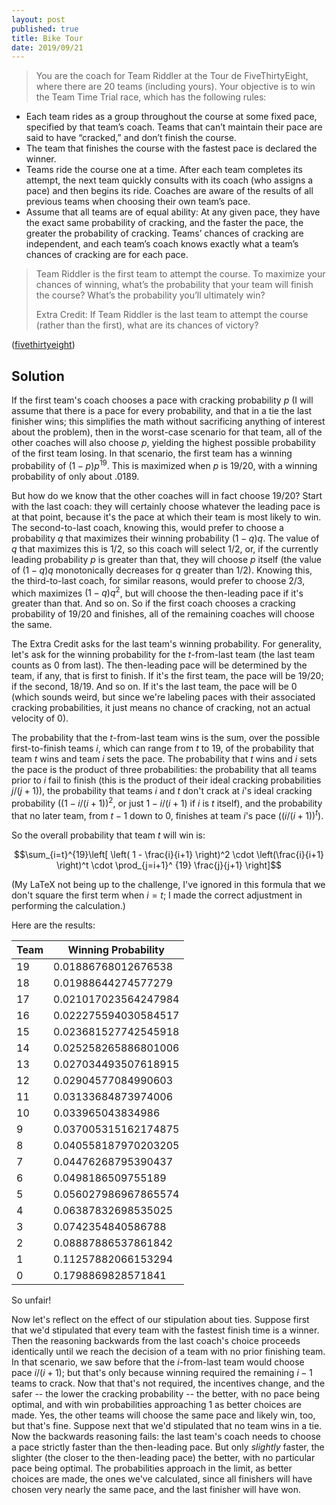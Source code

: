 ```yaml
---
layout: post
published: true
title: Bike Tour
date: 2019/09/21
---
```


>You are the coach for Team Riddler at the Tour de FiveThirtyEight, where there are 20 teams (including yours). Your objective is to win the Team Time Trial race, which has the following rules:
>
- Each team rides as a group throughout the course at some fixed pace, specified by that team’s coach. Teams that can’t maintain their pace are said to have “cracked,” and don’t finish the course.
- The team that finishes the course with the fastest pace is declared the winner.
- Teams ride the course one at a time. After each team completes its attempt, the next team quickly consults with its coach (who assigns a pace) and then begins its ride. Coaches are aware of the results of all previous teams when choosing their own team’s pace.
- Assume that all teams are of equal ability: At any given pace, they have the exact same probability of cracking, and the faster the pace, the greater the probability of cracking. Teams’ chances of cracking are independent, and each team’s coach knows exactly what a team’s chances of cracking are for each pace.
>
>Team Riddler is the first team to attempt the course. To maximize your chances of winning, what’s the probability that your team will finish the course? What’s the probability you’ll ultimately win?
>
>Extra Credit: If Team Riddler is the last team to attempt the course (rather than the first), what are its chances of victory?

<!--more-->

([fivethirtyeight](https://fivethirtyeight.com/features/can-you-win-the-tour-de-fivethirtyeight/))


## Solution

If the first team's coach chooses a pace with cracking probability $p$ (I will assume that there is a pace for every probability, and that in a tie the last finisher wins; this simplifies the math without sacrificing anything of interest about the problem), then in the worst-case scenario for that team, all of the other coaches will also choose $p$, yielding the highest possible probability of the first team losing. In that scenario, the first team has a winning probability of $(1-p)p^{19}$. This is maximized when $p$ is $19/20$, with a winning probability of only about $.0189$.

But how do we know that the other coaches will in fact choose $19/20$? Start with the last coach: they will certainly choose whatever the leading pace is at that point, because it's the pace at which their team is most likely to win. The second-to-last coach, knowing this, would prefer to choose a probability $q$ that maximizes their winning probability $(1-q)q$. The value of $q$ that maximizes this is $1/2$, so this coach will select $1/2$, or, if the currently leading probability $p$ is greater than that, they will choose $p$ itself (the value of $(1-q)q$ monotonically decreases for $q$ greater than $1/2$). Knowing this, the third-to-last coach, for similar reasons, would prefer to choose $2/3$, which maximizes $(1-q)q^2$, but will choose the then-leading pace if it's greater than that. And so on. So if the first coach chooses a cracking probability of $19/20$ and finishes, all of the remaining coaches will choose the same.

The Extra Credit asks for the last team's winning probability. For generality, let's ask for the winning probability for the $t$-from-last team (the last team counts as $0$ from last). The then-leading pace will be determined by the team, if any, that is first to finish.  If it's the first team, the pace will be $19/20$; if the second, $18/19$. And so on. If it's the last team, the pace will be $0$ (which sounds weird, but since we're labeling paces with their associated cracking probabilities, it just means no chance of cracking, not an actual velocity of $0$). 

The probability that the $t$-from-last team wins is the sum, over the possible first-to-finish teams $i$, which can range from $t$ to $19$, of the probability that team $t$ wins and team $i$ sets the pace. The probability that $t$ wins and $i$ sets the pace is the product of three probabilities: the probability that all teams prior to $i$ fail to finish (this is the product of their ideal cracking probabilities $j/(j+1)$), the probability that teams $i$ and $t$ don't crack at $i$'s ideal cracking probability ($(1- i/(i+1))^2$, or just $1-i/(i+1)$ if $i$ is $t$ itself), and the probability that no later team, from $t-1$ down to $0$, finishes at team $i$'s pace ($(i/(i+1))^t$).

So the overall probability that team $t$ will win is:

$$\sum_{i=t}^{19}\left[ \left( 1 - \frac{i}{i+1} \right)^2 \cdot 
\left(\frac{i}{i+1} \right)^t \cdot
\prod_{j=i+1}^
{19} \frac{j}{j+1} \right]$$

(My LaTeX not being up to the challenge, I've ignored in this formula that we don't square the first term when $i=t$; I made the correct adjustment in performing the calculation.)

Here are the results:

| Team | Winning Probability |
| ---- | ------------------- |
| 19 | 0.01886768012676538 |
| 18 | 0.01988644274577279 |
| 17 | 0.021017023564247984 |
| 16 | 0.022275594030584517 |
| 15 | 0.023681527742545918 |
| 14 | 0.025258265886801006 |
| 13 | 0.027034493507618915 |
| 12 | 0.02904577084990603 |
| 11 | 0.03133684873974006 |
| 10 | 0.033965043834986 |
| 9 | 0.037005315162174875 |
| 8 | 0.040558187970203205 |
| 7 | 0.04476268795390437 |
| 6 | 0.0498186509755189 |
| 5 | 0.056027986967865574 |
| 4 | 0.06387832698535025 |
| 3 | 0.0742354840586788 |
| 2 | 0.08887886537861842 |
| 1 | 0.11257882066153294 |
| 0 | 0.1798869828571841 |

So unfair!

Now let's reflect on the effect of our stipulation about ties.  Suppose first that we'd stipulated that every team with the fastest finish time is a winner. Then the reasoning backwards from the last coach's choice proceeds identically until we reach the decision of a team with no prior finishing team. In that scenario, we saw before that the $i$-from-last team would choose pace $i/(i+1)$; but that's only because winning required the remaining $i-1$ teams to crack. Now that that's not required, the incentives change, and the safer -- the lower the cracking probability -- the better, with no pace being optimal, and with win probabilities approaching $1$ as better choices are made. Yes, the other teams will choose the same pace and likely win, too, but that's fine.  Suppose next that we'd stipulated that no team wins in a tie. Now the backwards reasoning fails: the last team's coach needs to choose a pace strictly faster than the then-leading pace. But only *slightly* faster, the slighter (the closer to the then-leading pace) the better, with no particular pace being optimal. The probabilities approach in the limit, as better choices are made, the ones we've calculated, since all finishers will have chosen very nearly the same pace, and the last finisher will have won.

<br>
